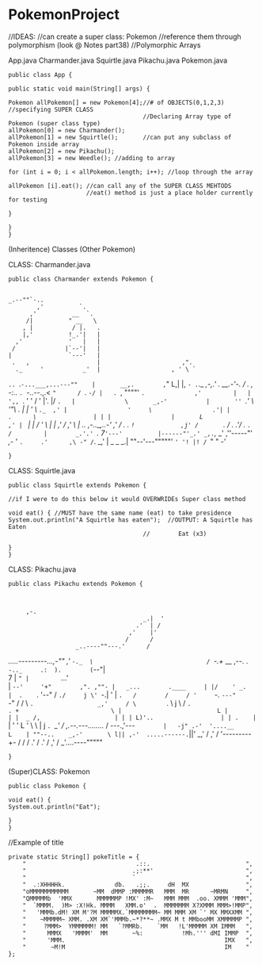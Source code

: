 # PokemonProject

//IDEAS:
//can create a super class: Pokemon
//reference them through polymorphism (look @ Notes part38)
//Polymorphic Arrays



App.java    Charmander.java     Squirtle.java  Pikachu.java     Pokemon.java

    public class App {

    public static void main(String[] args) {

    Pokemon allPokemon[] = new Pokemon[4];//# of OBJECTS(0,1,2,3)  //specifying SUPER CLASS
                                          //Declaring Array type of Pokemon (super class type)
    allPokemon[0] = new Charmander();
    allPokemon[1] = new Squirtle();       //can put any subclass of Pokemon inside array
    allPokemon[2] = new Pikachu();
    allPokemon[3] = new Weedle(); //adding to array

    for (int i = 0; i < allPokemon.length; i++); //loop through the array

    allPokemon [i].eat(); //can call any of the SUPER CLASS MEHTODS
                          //eat() method is just a place holder currently for testing

    }

    }
    }

(Inheritence) Classes (Other Pokemon)

CLASS: Charmander.java

    public class Charmander extends Pokemon {
    
    
    _.--""`-..
            ,'          `.
          ,'          __  `.
         /|          " __   \
        , |           / |.   .
        |,'          !_.'|   |
      ,'             '   |   |
     /              |`--'|   |
    |                `---'   |
     .   ,                   |                       ,".
      ._     '           _'  |                    , ' \ `
  `.. `.`-...___,...---""    |       __,.        ,`"   L,|
  |, `- .`._        _,-,.'   .  __.-'-. /        .   ,    \
-:..     `. `-..--_.,.<       `"      / `.        `-/ |   .
  `,         """"'     `.              ,'         |   |  ',,
    `.      '            '            /          '    |'. |/
      `.   |              \       _,-'           |       ''
        `._'               \   '"\                .      |
           |                '     \                `._  ,'
           |                 '     \                 .'|
           |                 .      \                | |
           |                 |       L              ,' |
           `                 |       |             /   '
            \                |       |           ,'   /
          ,' \               |  _.._ ,-..___,..-'    ,'
         /     .             .      `!             ,j'
        /       `.          /        .           .'/
       .          `.       /         |        _.'.'
        `.          7`'---'          |------"'_.'
       _,.`,_     _'                ,''-----"'
   _,-_    '       `.     .'      ,\
   -" /`.         _,'     | _  _  _.|
    ""--'---"""""'        `' '! |! /
                            `" " -'

    }

CLASS: Squirtle.java 

    public class Squirtle extends Pokemon {

    //if I were to do this below it would OVERWRIDEs Super class method

    void eat() { //MUST have the same name (eat) to take presidence
    System.out.println("A Squirtle has eaten");  //OUTPUT: A Squirtle has Eaten
                                          //        Eat (x3)

    }
    }

CLASS: Pikachu.java

    public class Pikachu extends Pokemon {
    
    
    
         ,-.
                                          _.|  '
                                        .'  | /
                                      ,'    |'
                                     /      /
                       _..----""---.'      /
 _.....---------...,-""                  ,'
 `-._  \                                /
     `-.+_            __           ,--. .
          `-.._     .:  ).        (`--"| \
               7    | `" |         `...'  \
               |     `--'     '+"        ,". ,""-
               |   _...        .____     | |/    '
          _.   |  .    `.  '--"   /      `./     j
         \' `-.|  '     |   `.   /        /     /
         '     `-. `---"      `-"        /     /
          \       `.                  _,'     /
           \        `                        .
            \                                j
             \                              /
              `.                           .
                +                          \
                |                           L
                |                           |
                |  _ /,                     |
                | | L)'..                   |
                | .    | `                  |
                '  \'   L                   '
                 \  \   |                  j
                  `. `__'                 /
                _,.--.---........__      /
               ---.,'---`         |   -j"
                .-'  '....__      L    |
              ""--..    _,-'       \ l||
                  ,-'  .....------. `||'
               _,'                /
             ,'                  /
            '---------+-        /
                     /         /
                   .'         /
                 .'          /
               ,'           /
             _'....----""""" 


    }

(Super)CLASS: Pokemon

    public class Pokemon {

    void eat() {
    System.out.println("Eat");

    }
    }



//Example of title


	private static String[] pokeTitle = { 
		"                               .::.                           ",
		"                              .;:**'                          ",
		"                              `                               ",
		"  .:XHHHHk.              db.   .;;.     dH  MX                ",
		"oMMMMMMMMMMM       ~MM  dMMP :MMMMMR   MMM  MR      ~MRMN     ",
		"QMMMMMb  'MMX       MMMMMMP !MX' :M~   MMM MMM  .oo. XMMM 'MMM",
		"  `MMMM.  )M> :X!Hk. MMMM   XMM.o'  .  MMMMMMM X?XMMM MMM>!MMP",
		"   'MMMb.dM! XM M'?M MMMMMX.`MMMMMMMM~ MM MMM XM `' MX MMXXMM ",
		"    ~MMMMM~ XMM. .XM XM`'MMMb.~*?**~ .MMX M t MMbooMM XMMMMMP ",
		"     ?MMM>  YMMMMMM! MM   `?MMRb.    `MM   !L'MMMMM XM IMMM   ",
		"      MMMX   'MMMM'  MM       ~%:           !Mh.''' dMI IMMP  ",
		"      'MMM.                                             IMX   ",
		"       ~M!M                                             IM    " 
	};

